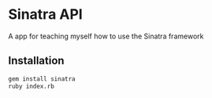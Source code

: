 # Sinatra API

A app for teaching myself how to use the Sinatra framework

## Installation

```bash
gem install sinatra
ruby index.rb
```
